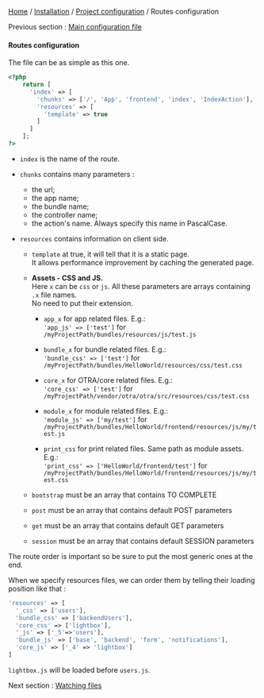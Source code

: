 [Home](../../../README.md) / [Installation](../projectConfiguration.md) / [Project configuration](../projectConfiguration.md) / Routes configuration

Previous section : [Main configuration file](mainConfiguration.md)

#### Routes configuration

The file can be as simple as this one. 
```php
<?php
    return [
      'index' => [
        'chunks' => ['/', 'App', 'frontend', 'index', 'IndexAction'],
        'resources' => [
          'template' => true
        ]
      ]
    ];
?>
```
* `index` is the name of the route.

* `chunks` contains many parameters :

  * the url;
  * the app name;
  * the bundle name;
  * the controller name;
  * the action's name. Always specify this name in PascalCase.
  
* `resources` contains information on client side.

  * `template` at true, it will tell that it is a static page.<br>
  It allows performance improvement by caching the generated page.

  * **Assets - CSS and JS.**\
    Here `x` can be `css` or `js`. All these parameters are arrays containing `.x` file names.\
    No need to put their extension.

    * `app_x` for app related files. E.g.:\
      `'app_js' => ['test']` for `/myProjectPath/bundles/resources/js/test.js`
    
    * `bundle_x` for bundle related files. E.g.:\
    `'bundle_css' => ['test']` for `/myProjectPath/bundles/HelloWorld/resources/css/test.css`
  
    * `core_x` for OTRA/core related files. E.g.:\
      `'core_css' => ['test']` for `/myProjectPath/vendor/otra/otra/src/resources/css/test.css`
    
    * `module_x` for module related files. E.g.:\
      `'module_js' => ['my/test']` for `/myProjectPath/bundles/HelloWorld/frontend/resources/js/my/test.js`

    * `print_css` for print related files. Same path as module assets. E.g.:\
      `'print_css' => ['HelloWorld/frontend/test']` for `/myProjectPath/bundles/HelloWorld/frontend/resources/js/my/test.css`
  
  * `bootstrap` must be an array that contains TO COMPLETE
  
  * `post` must be an array that contains default POST parameters
  
  * `get` must be an array that contains default GET parameters
  
  * `session` must be an array that contains default SESSION parameters
  
The route order is important so be sure to put the most generic ones at the end.

When we specify resources files, we can order them by telling their loading position like that :

```php
'resources' => [
  '_css' => ['users'],
  'bundle_css' => ['backendUsers'],
  'core_css' => ['lightbox'],
  '_js' => ['_5'=>'users'],
  'bundle_js' => ['base', 'backend', 'form', 'notifications'],
  'core_js' => ['_4' => 'lightbox']
]
```

`lightbox.js` will be loaded before `users.js`.

Next section : [Watching files](watchingFiles.md)
